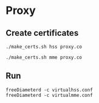 # Proxy 

## Create certificates 
```
./make_certs.sh hss proxy.co

./make_certs.sh mme proxy.co
```

## Run 
```
freeDiameterd -c virtualhss.conf 
freeDiameterd -c virtualmme.conf
```